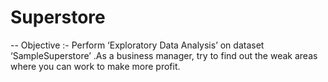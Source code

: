 # Superstore
-- Objective :- Perform ‘Exploratory Data Analysis’ on dataset ‘SampleSuperstore’ .As a business manager, try to find out the weak areas where you can work to make more profit.  
